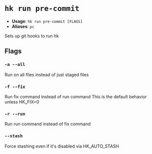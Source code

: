 # `hk run pre-commit`

- **Usage**: `hk run pre-commit [FLAGS]`
- **Aliases**: `pc`

Sets up git hooks to run hk

## Flags

### `-a --all`

Run on all files instead of just staged files

### `-f --fix`

Run fix command instead of run command This is the default behavior unless HK_FIX=0

### `-r --run`

Run run command instead of fix command

### `--stash`

Force stashing even if it's disabled via HK_AUTO_STASH
